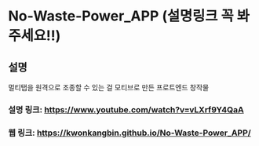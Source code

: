 # No-Waste-Power_APP (설명링크 꼭 봐주세요!!)
## 설명
멀티탭을 원격으로 조종할 수 있는 걸 모티브로 만든 프로트엔드 창작물 
### 설명 링크: https://www.youtube.com/watch?v=vLXrf9Y4QaA
### 웹 링크: https://kwonkangbin.github.io/No-Waste-Power_APP/
